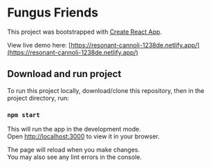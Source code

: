 # Fungus Friends

This project was bootstrapped with [Create React App](https://github.com/facebook/create-react-app).

View live demo here: [https://resonant-cannoli-1238de.netlify.app/](https://resonant-cannoli-1238de.netlify.app/)

## Download and run project

To run this project locally, download/clone this repository, then in the project directory, run:

### `npm start`

This will run the app in the development mode.\
Open [http://localhost:3000](http://localhost:3000) to view it in your browser.

The page will reload when you make changes.\
You may also see any lint errors in the console.
